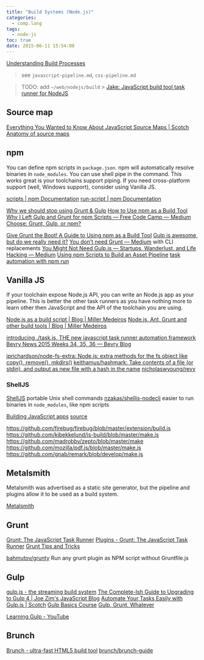 ```yaml
---
title: "Build Systems (Node.js)"
categories:
  - comp.lang
tags:
  - node-js
toc: true
date: 2015-06-11 15:54:08
---
```


[Understanding Build Processes](https://ponyfoo.com/articles/understanding-build-processes)

> see `javascript-pipeline.md`, `css-pipeline.md`

> TODO: add `~/web/nodejs/build` > [Jake: JavaScript build tool task runner for NodeJS](http://jakejs.com/)

## Source map

[​Everything You Wanted to Know About JavaScript Source Maps | Scotch](https://scotch.io/tutorials/​everything-you-wanted-to-know-about-javascript-source-maps)
[Anatomy of source maps](https://blog.bugsnag.com/source-maps/)

## npm

You can define npm scripts in `package.json`. npm will automatically resolve binaries in `node_modules`.
You can use shell pipe in the command. This works great is your toolchains support piping.
If you need cross-platform support (well, Windows support), consider using Vanilla JS.

[scripts | npm Documentation](https://docs.npmjs.com/misc/scripts)
[run-script | npm Documentation](https://docs.npmjs.com/cli/run-script)

[Why we should stop using Grunt & Gulp](http://blog.keithcirkel.co.uk/why-we-should-stop-using-grunt/)
[How to Use npm as a Build Tool](http://blog.keithcirkel.co.uk/how-to-use-npm-as-a-build-tool/)
[Why I Left Gulp and Grunt for npm Scripts — Free Code Camp — Medium](https://medium.freecodecamp.com/why-i-left-gulp-and-grunt-for-npm-scripts-3d6853dd22b8#.uvq7td3ik)
[Choose: Grunt, Gulp, or npm?](https://ponyfoo.com/articles/choose-grunt-gulp-or-npm)

[Give Grunt the Boot! A Guide to Using npm as a Build Tool](http://www.sitepoint.com/guide-to-npm-as-a-build-tool/)
[Gulp is awesome, but do we really need it?](http://gon.to/2015/02/26/gulp-is-awesome-but-do-we-really-need-it/)
[You don’t need Grunt — Medium](https://medium.com/@julesbou/you-don-t-need-grunt-a48605915319#.4dz5pd3we) with CLI replacements
[You Might Not Need Gulp.js — Startups, Wanderlust, and Life Hacking — Medium](https://medium.com/swlh/you-might-not-need-gulp-js-89a0220487dd#.1z2zfrucg)
[Using npm Scripts to Build an Asset Pipeline](http://blog.modulus.io/using-npm-scripts-to-build-asset-pipeline)
[task automation with npm run](http://substack.net/task_automation_with_npm_run)

## Vanilla JS

If your toolchain expose Node.js API, you can write an Node.js app as your pipeline. This is better the other task runners as you have nothing more to learn other then JavaScript and the API of the toolchain you are using.

[Node.js as a build script | Blog | Miller Medeiros](http://blog.millermedeiros.com/node-js-as-a-build-script/)
[Node.js, Ant, Grunt and other build tools | Blog | Miller Medeiros](http://blog.millermedeiros.com/node-js-ant-grunt-and-other-build-tools/)

[introducing ./task.js, THE new javascript task runner automation framework](https://gist.github.com/substack/8313379)
[Bevry News 2015 Weeks 34, 35, 36 — Bevry Blog](https://blog.bevry.me/bevry-news-2015-weeks-34-35-36-7f1516cb2580)

[jprichardson/node-fs-extra: Node.js: extra methods for the fs object like copy(), remove(), mkdirs()](https://github.com/jprichardson/node-fs-extra)
[keithamus/hashmark: Take contents of a file (or stdin), and output as new file with a hash in the name](https://github.com/keithamus/hashmark)
[nicholaswyoung/revv](https://github.com/nicholaswyoung/revv)

### ShellJS

[ShellJS](http://documentup.com/shelljs/shelljs) portable Unix shell commands
[nzakas/shelljs-nodecli](https://github.com/nzakas/shelljs-nodecli) easier to run binaries in `node_modules`, like npm scripts

[Building JavaScript apps](http://kjbekkelund.github.io/presentations/js-build/) [source](https://github.com/kjbekkelund/js-build)

https://github.com/firebug/firebug/blob/master/extension/build.js
https://github.com/kjbekkelund/js-build/blob/master/make.js
https://github.com/madrobby/zepto/blob/master/make
https://github.com/mozilla/pdf.js/blob/master/make.js
https://github.com/gnab/remark/blob/develop/make.js

## Metalsmith

Metalsmith was advertised as a static site generator, but the pipeline and plugins allow it to be used as a build system.

[Metalsmith](http://www.metalsmith.io/)

## Grunt

[Grunt: The JavaScript Task Runner](http://gruntjs.com/)
[Plugins - Grunt: The JavaScript Task Runner](http://gruntjs.com/plugins)
[Grunt Tips and Tricks](https://ponyfoo.com/articles/grunt-tips-and-tricks)

[bahmutov/grunty](https://github.com/bahmutov/grunty) Run any grunt plugin as NPM script without Gruntfile.js

## Gulp

[gulp.js - the streaming build system](http://gulpjs.com/)
[The Complete-Ish Guide to Upgrading to Gulp 4 | Joe Zim's JavaScript Blog](https://www.joezimjs.com/javascript/complete-guide-upgrading-gulp-4/)
[Automate Your Tasks Easily with Gulp.js | Scotch](https://scotch.io/tutorials/automate-your-tasks-easily-with-gulp-js)
[Gulp Basics Course](http://teamtreehouse.com/library/gulp-basics)
[Gulp, Grunt, Whatever](https://ponyfoo.com/articles/gulp-grunt-whatever)

[Learning Gulp - YouTube](https://www.youtube.com/playlist?list=PLLnpHn493BHE2RsdyUNpbiVn-cfuV7Fos)

## Brunch

[Brunch - ultra-fast HTML5 build tool](http://brunch.io/)
[brunch/brunch-guide](https://github.com/brunch/brunch-guide)
